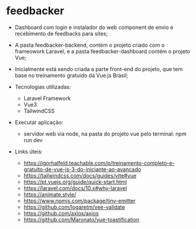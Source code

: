# feedbacker

- Dashboard com login e instalador do web component de envio e recebimento de feedbacks para sites;

- A pasta feedbacker-backend, contém o projeto criado com o frameowork Laravel, e a pasta feedbacker-dashboard contém o projeto Vue;

- Inicialmente está sendo criada a parte front-end do projeto, que tem base no treinamento gratuido da Vue.js Brasil;

* Tecnologias utilizadas:
	- Laravel Framework
	- Vue3
	- TailwindCSS

* Executar aplicação:
	- servidor web via node, na pasta do projeto vue pelo terminal: npm run dev

* Links úteis:
	- https://igorhalfeld.teachable.com/p/treinamento-completo-e-gratuito-de-vue-js-3-do-iniciante-ao-avancado
	- https://tailwindcss.com/docs/guides/vite#vue
	- https://pt.vuejs.org/guide/quick-start.html
	- https://laravel.com/docs/10.x#why-laravel
	- https://animate.style/
	- https://www.npmjs.com/package/tiny-emitter
	- https://github.com/logaretm/vee-validate
	- https://github.com/axios/axios
	- https://github.com/Maronato/vue-toastification